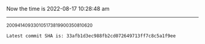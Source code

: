 Now the time is 2022-08-17 10:28:48 am

---

<small>200941409330105173819900350810620</small>

```txt
Latest commit SHA is: 33afb1d3ec988fb2cd072649713ff7c8c5a1f9ee
```

